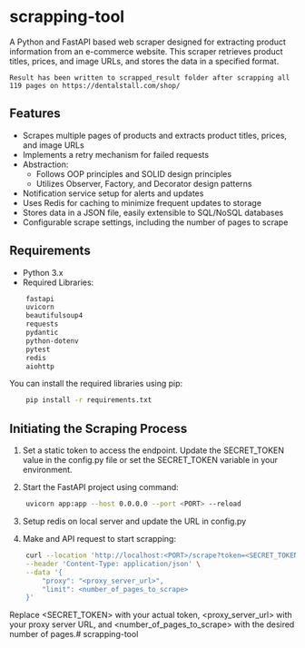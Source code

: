 # scrapping-tool

A Python and FastAPI based web scraper designed for extracting product information from an e-commerce website. This scraper retrieves product titles, prices, and image URLs, and stores the data in a specified format.

```Result has been written to scrapped_result folder after scrapping all 119 pages on https://dentalstall.com/shop/```

## Features

- Scrapes multiple pages of products and extracts product titles, prices, and image URLs
- Implements a retry mechanism for failed requests
- Abstraction:
    - Follows OOP principles and SOLID design principles
    - Utilizes Observer, Factory, and Decorator design patterns
- Notification service setup for alerts and updates
- Uses Redis for caching to minimize frequent updates to storage
- Stores data in a JSON file, easily extensible to SQL/NoSQL databases
- Configurable scrape settings, including the number of pages to scrape

## Requirements

- Python 3.x
- Required Libraries:
```bash
    fastapi
    uvicorn
    beautifulsoup4
    requests
    pydantic
    python-dotenv
    pytest
    redis
    aiohttp
```

You can install the required libraries using pip:

```bash
    pip install -r requirements.txt
```

## Initiating the Scraping Process

1. Set a static token to access the endpoint. Update the SECRET_TOKEN value in the config.py file or set the SECRET_TOKEN variable in your environment.

2. Start the FastAPI project using command:

```bash
    uvicorn app:app --host 0.0.0.0 --port <PORT> --reload
```

3. Setup redis on local server and update the URL in config.py

4. Make and API request to start scrapping:

```bash
    curl --location 'http://localhost:<PORT>/scrape?token=<SECRET_TOKEN>' \
    --header 'Content-Type: application/json' \
    --data '{
        "proxy": "<proxy_server_url>",
        "limit": <number_of_pages_to_scrape>
    }'
```

Replace <SECRET_TOKEN> with your actual token, <proxy_server_url> with your proxy server URL, and <number_of_pages_to_scrape> with the desired number of pages.# scrapping-tool